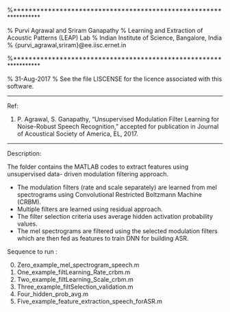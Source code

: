 %*****************************************************************

% Purvi Agrawal and Sriram Ganapathy
% Learning and Extraction of Acoustic Patterns (LEAP) Lab
% Indian Institute of Science, Bangalore, India
% {purvi_agrawal,sriram}@ee.iisc.ernet.in

%*****************************************************************

% 31-Aug-2017
% See the file LISCENSE for the licence associated with this software.

******************************************************************

Ref:
1. P. Agrawal, S. Ganapathy, “Unsupervised Modulation Filter Learning for Noise-Robust Speech Recognition,” accepted for publication in Journal of Acoustical Society of America, EL, 2017.

******************************************************************

Description:

The folder contains the MATLAB codes to extract features using unsupervised data- driven modulation filtering approach.

- The modulation filters (rate and scale separately) are learned from mel spectrograms 
  using Convolutional Restricted Boltzmann Machine (CRBM).
- Multiple filters are learned using residual approach.
- The filter selection criteria uses average hidden activation probability values.
- The mel spectrograms are filtered using the selected modulation filters 
  which are then fed as features to train DNN for building ASR.

Sequence to run :

0. Zero_example_mel_spectrogram_speech.m
1. One_example_filtLearning_Rate_crbm.m
2. Two_example_filtLearning_Scale_crbm.m
3. Three_example_filtSelection_validation.m
4. Four_hidden_prob_avg.m
5. Five_example_feature_extraction_speech_forASR.m
